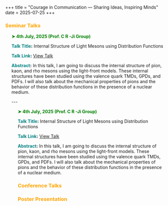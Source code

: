 +++
title = "Courage in Communication — Sharing Ideas, Inspiring Minds"
date = 2025-07-25
+++

### <span style="color: Orange;">Seminar Talks</span>

<div style="margin-left: 20px;">
  <p style="color: green; font-weight: bold;">➤ 4th July, 2025 (Prof. C R -Ji Group)</p>
<p>
  <strong><span style="color: teal;">Talk Title</span>:</strong> 
  Internal Structure of Light Mesons using  Distribution Functions <br>
  
  <strong><span style="color: teal;">Talk Link</span>:</strong> 
  <a href="https://crjiresearchgroup.wordpress.ncsu.edu/group-meetings/archives-satyajit-puhan/" target="_blank">
    View Talk
  </a><br>

  <strong><span style="color: teal;">Abstract</span>:</strong> 
  In this talk, I am going to discuss the internal structure of pion, kaon, and rho mesons using the light-front models. These internal structures have been studied using the valence quark TMDs, GPDs, and PDFs. I will also talk about the mechanical properties of pions and the behavior of these distribution functions in the presence of a nuclear medium.
</p>
---
<div style="margin-left: 20px;">
  <p style="color: green; font-weight: bold;">➤ 4th July, 2025 (Prof. C R -Ji Group)</p>
<p>
  <strong><span style="color: teal;">Talk Title</span>:</strong> 
  Internal Structure of Light Mesons using  Distribution Functions <br>
  
  <strong><span style="color: teal;">Talk Link</span>:</strong> 
  <a href="https://crjiresearchgroup.wordpress.ncsu.edu/group-meetings/archives-satyajit-puhan/" target="_blank">
    View Talk
  </a><br>

  <strong><span style="color: teal;">Abstract</span>:</strong> 
  In this talk, I am going to discuss the internal structure of pion, kaon, and rho mesons using the light-front models. These internal structures have been studied using the valence quark TMDs, GPDs, and PDFs. I will also talk about the mechanical properties of pions and the behavior of these distribution functions in the presence of a nuclear medium.
</p>



### <span style="color: Orange;">Conference Talks</span>


### <span style="color: Orange;">Poster Presentation</span>